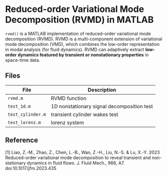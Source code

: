 # Reduced-order Variational Mode Decomposition (RVMD) in MATLAB

`rvmd()` is a MATLAB implementation of reduced-order variational mode decomposition (RVMD). RVMD is a multi-component extension of variational mode decomposition (VMD), which combines the low-order representation in modal analysis (for fluid dynamics). RVMD can adaptively extract **low-order dynamics featured by transient or nonstationary properties** in space-time data.

## Files

| File              | Description                                |
| ----------------- | ------------------------------------------ |
| `rvmd.m`          | RVMD function                              |
| `test_1d.m`       | 1D nonstationary signal decomposition test |
| `test_cylinder.m` | transient cylinder wakes test              |
| `test_lorenz.m`   | lorenz system                              |

## Reference

[1] Liao, Z.-M., Zhao, Z., Chen, L.-B., Wan, Z.-H., Liu, N.-S. & Lu, X.-Y. 2023 Reduced-order variational mode decomposition to reveal transient and non-stationary dynamics in fluid flows. J. Fluid Mech., 966, A7. doi:10.1017/jfm.2023.435
